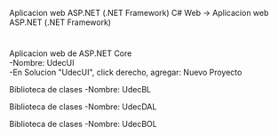 Aplicacion web ASP.NET (.NET Framework)
C# Web -> Aplicacion web ASP.NET (.NET Framework)
#
Aplicacion web de ASP.NET Core  
 -Nombre: UdecUI  
 -En Solucion "UdecUI", click derecho, agregar: Nuevo Proyecto

Biblioteca de clases
 -Nombre: UdecBL
 
Biblioteca de clases
 -Nombre: UdecDAL
 
Biblioteca de clases
 -Nombre: UdecBOL
